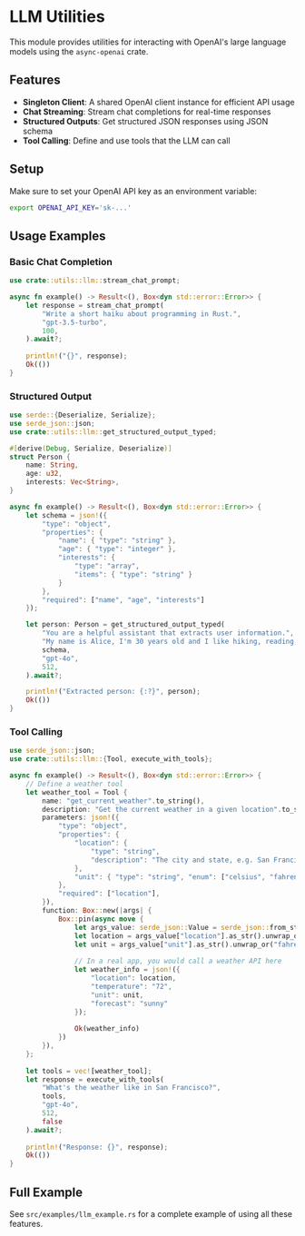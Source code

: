 # LLM Utilities

This module provides utilities for interacting with OpenAI's large language models using the `async-openai` crate.

## Features

- **Singleton Client**: A shared OpenAI client instance for efficient API usage
- **Chat Streaming**: Stream chat completions for real-time responses
- **Structured Outputs**: Get structured JSON responses using JSON schema
- **Tool Calling**: Define and use tools that the LLM can call

## Setup

Make sure to set your OpenAI API key as an environment variable:

```bash
export OPENAI_API_KEY='sk-...'
```

## Usage Examples

### Basic Chat Completion

```rust
use crate::utils::llm::stream_chat_prompt;

async fn example() -> Result<(), Box<dyn std::error::Error>> {
    let response = stream_chat_prompt(
        "Write a short haiku about programming in Rust.",
        "gpt-3.5-turbo",
        100,
    ).await?;
    
    println!("{}", response);
    Ok(())
}
```

### Structured Output

```rust
use serde::{Deserialize, Serialize};
use serde_json::json;
use crate::utils::llm::get_structured_output_typed;

#[derive(Debug, Serialize, Deserialize)]
struct Person {
    name: String,
    age: u32,
    interests: Vec<String>,
}

async fn example() -> Result<(), Box<dyn std::error::Error>> {
    let schema = json!({
        "type": "object",
        "properties": {
            "name": { "type": "string" },
            "age": { "type": "integer" },
            "interests": { 
                "type": "array",
                "items": { "type": "string" }
            }
        },
        "required": ["name", "age", "interests"]
    });

    let person: Person = get_structured_output_typed(
        "You are a helpful assistant that extracts user information.",
        "My name is Alice, I'm 30 years old and I like hiking, reading, and coding.",
        schema,
        "gpt-4o",
        512,
    ).await?;

    println!("Extracted person: {:?}", person);
    Ok(())
}
```

### Tool Calling

```rust
use serde_json::json;
use crate::utils::llm::{Tool, execute_with_tools};

async fn example() -> Result<(), Box<dyn std::error::Error>> {
    // Define a weather tool
    let weather_tool = Tool {
        name: "get_current_weather".to_string(),
        description: "Get the current weather in a given location".to_string(),
        parameters: json!({
            "type": "object",
            "properties": {
                "location": {
                    "type": "string",
                    "description": "The city and state, e.g. San Francisco, CA",
                },
                "unit": { "type": "string", "enum": ["celsius", "fahrenheit"] },
            },
            "required": ["location"],
        }),
        function: Box::new(|args| {
            Box::pin(async move {
                let args_value: serde_json::Value = serde_json::from_str(args)?;
                let location = args_value["location"].as_str().unwrap_or("unknown");
                let unit = args_value["unit"].as_str().unwrap_or("fahrenheit");
                
                // In a real app, you would call a weather API here
                let weather_info = json!({
                    "location": location,
                    "temperature": "72",
                    "unit": unit,
                    "forecast": "sunny"
                });
                
                Ok(weather_info)
            })
        }),
    };
    
    let tools = vec![weather_tool];
    let response = execute_with_tools(
        "What's the weather like in San Francisco?",
        tools,
        "gpt-4o",
        512,
        false
    ).await?;
    
    println!("Response: {}", response);
    Ok(())
}
```

## Full Example

See `src/examples/llm_example.rs` for a complete example of using all these features. 